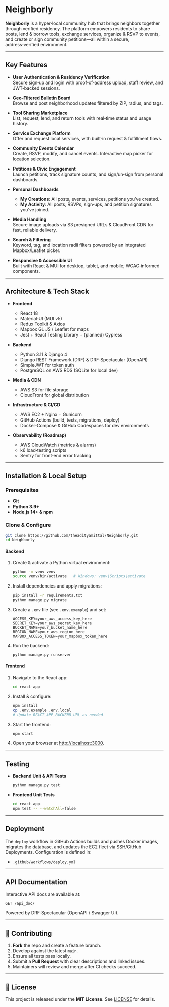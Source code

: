 # Neighborly

**Neighborly** is a hyper‑local community hub that brings neighbors together through verified residency. The platform empowers residents to share posts, lend & borrow tools, exchange services, organize & RSVP to events, and create or sign community petitions—all within a secure, address‑verified environment.

---

## Key Features

- **User Authentication & Residency Verification**  
  Secure sign‑up and login with proof‑of‑address upload, staff review, and JWT‑backed sessions.

- **Geo‑Filtered Bulletin Board**  
  Browse and post neighborhood updates filtered by ZIP, radius, and tags.

- **Tool Sharing Marketplace**  
  List, request, lend, and return tools with real‑time status and usage history.

- **Service Exchange Platform**  
  Offer and request local services, with built‑in request & fulfillment flows.

- **Community Events Calendar**  
  Create, RSVP, modify, and cancel events. Interactive map picker for location selection.

- **Petitions & Civic Engagement**  
  Launch petitions, track signature counts, and sign/un‑sign from personal dashboards.

- **Personal Dashboards**  
  - **My Creations**: All posts, events, services, petitions you’ve created.  
  - **My Activity**: All posts, RSVPs, sign‑ups, and petition signatures you’ve joined.

- **Media Handling**  
  Secure image uploads via S3 presigned URLs & CloudFront CDN for fast, reliable delivery.

- **Search & Filtering**  
  Keyword, tag, and location radii filters powered by an integrated Mapbox/Leaflet picker.

- **Responsive & Accessible UI**  
  Built with React & MUI for desktop, tablet, and mobile; WCAG‑informed components.

---

## Architecture & Tech Stack

- **Frontend**  
  - React 18  
  - Material‑UI (MUI v5)  
  - Redux Toolkit & Axios  
  - Mapbox GL JS / Leaflet for maps  
  - Jest + React Testing Library + (planned) Cypress

- **Backend**  
  - Python 3.11 & Django 4  
  - Django REST Framework (DRF) & DRF‑Spectacular (OpenAPI)  
  - SimpleJWT for token auth  
  - PostgreSQL on AWS RDS (SQLite for local dev)

- **Media & CDN**  
  - AWS S3 for file storage  
  - CloudFront for global distribution

- **Infrastructure & CI/CD**  
  - AWS EC2 + Nginx + Gunicorn  
  - GitHub Actions (build, tests, migrations, deploy)  
  - Docker‑Compose & GitHub Codespaces for dev environments

- **Observability (Roadmap)**  
  - AWS CloudWatch (metrics & alarms)  
  - k6 load‑testing scripts  
  - Sentry for front‑end error tracking

---

## Installation & Local Setup

### Prerequisites

- **Git**  
- **Python 3.9+**  
- **Node.js 14+ & npm**  

### Clone & Configure

```bash
git clone https://github.com/theadityamittal/Neighborly.git
cd Neighborly
````

#### Backend

1. Create & activate a Python virtual environment:

   ```bash
   python -m venv venv
   source venv/bin/activate   # Windows: venv\Scripts\activate
   ```
2. Install dependencies and apply migrations:

   ```bash
   pip install -r requirements.txt
   python manage.py migrate
   ```
3. Create a `.env` file (see `.env.example`) and set:

   ```
   ACCESS_KEY=your_aws_access_key_here
   SECRET_KEY=your_aws_secret_key_here
   BUCKET_NAME=your_bucket_name_here
   REGION_NAME=your_aws_region_here
   MAPBOX_ACCESS_TOKEN=your_mapbox_token_here
   ```
4. Run the backend:

   ```bash
   python manage.py runserver
   ```

#### Frontend

1. Navigate to the React app:

   ```bash
   cd react-app
   ```
2. Install & configure:

   ```bash
   npm install
   cp .env.example .env.local
   # Update REACT_APP_BACKEND_URL as needed
   ```
3. Start the frontend:

   ```bash
   npm start
   ```
4. Open your browser at [http://localhost:3000](http://localhost:3000).

---

## Testing

* **Backend Unit & API Tests**

  ```bash
  python manage.py test
  ```
* **Frontend Unit Tests**

  ```bash
  cd react-app
  npm test -- --watchAll=false
  ```

---

## Deployment

The `deploy` workflow in GitHub Actions builds and pushes Docker images, migrates the database, and updates the EC2 fleet via SSH/GitHub Deployments. Configuration is defined in:

* `.github/workflows/deploy.yml`

---

## API Documentation

Interactive API docs are available at:

```
GET /api_doc/
```

Powered by DRF‑Spectacular (OpenAPI / Swagger UI).

---

## 🤝 Contributing

1. **Fork** the repo and create a feature branch.
2. Develop against the latest `main`.
3. Ensure all tests pass locally.
4. Submit a **Pull Request** with clear descriptions and linked issues.
5. Maintainers will review and merge after CI checks succeed.

---

## 📜 License

This project is released under the **MIT License**. See [LICENSE](LICENSE) for details.